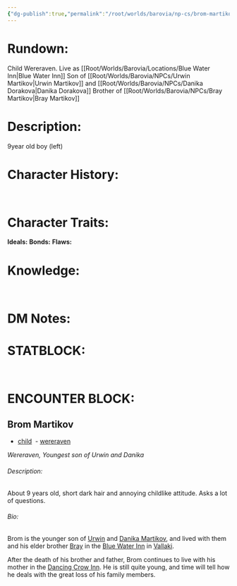 ```yaml
---
{"dg-publish":true,"permalink":"/root/worlds/barovia/np-cs/brom-martikov/","tags":["Barovia"]}
---
```


# **Rundown:**

Child Wereraven.
Live as [[Root/Worlds/Barovia/Locations/Blue Water Inn\|Blue Water Inn]]
Son of [[Root/Worlds/Barovia/NPCs/Urwin Martikov\|Urwin Martikov]] and [[Root/Worlds/Barovia/NPCs/Danika Dorakova\|Danika Dorakova]]
Brother of [[Root/Worlds/Barovia/NPCs/Bray Martikov\|Bray Martikov]]
 

# **Description:**

9year old boy (left)
 

# **Character History:**

 
 

# **Character Traits:** 

**Ideals:**
**Bonds:**
**Flaws:**
 

# **Knowledge:**
 

# **DM Notes:**



# **STATBLOCK:**

 

# **ENCOUNTER BLOCK:**
## Brom Martikov

-   [child](https://strahdsbod.obsidianportal.com/search?tag=child)
 -   [wereraven](https://strahdsbod.obsidianportal.com/search?tag=wereraven)

_Wereraven, Youngest son of Urwin and Danika_

###### Description:

About 9 years old, short dark hair and annoying childlike attitude. Asks a lot of questions.

###### Bio:

Brom is the younger son of [Urwin](https://strahdsbod.obsidianportal.com/characters/urwin-martikov) and [Danika Martikov](https://strahdsbod.obsidianportal.com/characters/danika-martikov), and lived with them and his elder brother [Bray](https://strahdsbod.obsidianportal.com/characters/bray-martikov) in the [Blue Water Inn](https://strahdsbod.obsidianportal.com/wikis/blue-water-inn) in [Vallaki](https://strahdsbod.obsidianportal.com/wikis/vallaki).

After the death of his brother and father, Brom continues to live with his mother in the [Dancing Crow Inn](https://strahdsbod.obsidianportal.com/wikis/dancing-crow-inn). He is still quite young, and time will tell how he deals with the great loss of his family members.